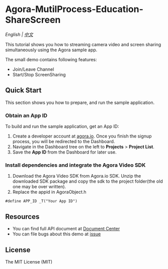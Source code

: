 # Agora-MutilProcess-Education-ShareScreen

*English | [中文](README.zh.md)*

This tutorial shows you how to streaming camera video and screen sharing simultaneously using the Agora sample app.

The small demo contains following features:

- Join/Leave Channel     
- Start/Stop ScreenSharing

## Quick Start

This section shows you how to prepare, and run the sample application.

### Obtain an App ID

To build and run the sample application, get an App ID:
1. Create a developer account at [agora.io](https://dashboard.agora.io/signin/). Once you finish the signup process, you will be redirected to the Dashboard.
2. Navigate in the Dashboard tree on the left to **Projects** > **Project List**.
3. Save the **App ID** from the Dashboard for later use.


### Install dependencies and integrate the Agora Video SDK

1. Download the Agora Video SDK from Agora.io SDK. Unzip the downloaded SDK package and copy the sdk to the project folder(the old one may be over written).
2. Replace the appid in AgoraObject.h
```
#define APP_ID _T("Your App ID")
```

## Resources

- You can find full API document at [Document Center](https://docs.agora.io/en/Video/API%20Reference/web/index.html)
- You can file bugs about this demo at [issue](https://github.com/agoraio/Advanced-Video)

## License

The MIT License (MIT)
